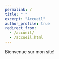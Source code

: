 ```yaml
---
permalink: /
title: " "
excerpt: "Accueil"
author_profile: true
redirect_from: 
  - /accueil/
  - /accueil.html
---
```


Bienvenue sur mon site!